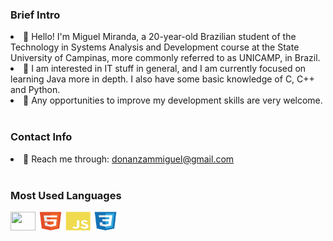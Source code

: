 <h3>Brief Intro</h3>
<li>👋 Hello! I'm Miguel Miranda, a 20-year-old Brazilian student of the Technology in Systems Analysis and Development course at the State University of Campinas, more commonly referred to as UNICAMP, in Brazil.</li>
<li>💾 I am interested in IT stuff in general, and I am currently focused on learning Java more in depth. I also have some basic knowledge of C, C++ and Python.</li>
<li>📝 Any opportunities to improve my development skills are very welcome.</li>
<br>

<h3>Contact Info</h3>
<li>📩 Reach me through: <a href="mailto:donanzammiguel@gmail.com">donanzammiguel@gmail.com</a></li>
<br>

<h3>Most Used Languages</h3>
<div dir="auto">
    <img height="30" width="40" src="https://raw.githubusercontent.com/jmnote/z-icons/master/svg/java.svg">
    <img height="30" width="40" src="https://raw.githubusercontent.com/devicons/devicon/master/icons/html5/html5-original.svg">
    <img height="30" width="40" src="https://raw.githubusercontent.com/devicons/devicon/master/icons/javascript/javascript-plain.svg">
    <img height="30" width="40" src="https://raw.githubusercontent.com/devicons/devicon/master/icons/css3/css3-original.svg">
</div>
<!--- 💞️ I’m looking to collaborate on ...
 ... --->

<!---
surelynotmiguel/surelynotmiguel is a ✨ special ✨ repository because its `README.md` (this file) appears on your GitHub profile.
You can click the Preview link to take a look at your changes.
--->
